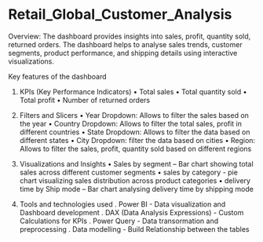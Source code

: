 # Retail_Global_Customer_Analysis

Overview:
The dashboard provides insights into sales, profit, quantity sold, returned orders.  The dashboard helps to analyse sales trends, customer segments, product performance, and shipping details using interactive visualizations. 

Key features of the dashboard 

1.	KPIs (Key Performance Indicators)
•	Total sales 
•	Total quantity sold 
•	Total profit 
•	Number of returned orders 

2.	Filters and Slicers 
•	Year Dropdown: Allows to filter the sales based on the year 
•	Country Dropdown: Allows to filter the total sales, profit in different countries
•	State Dropdown: Allows to filter the data based on different states
•	City Dropdown: filter the data based on cities
•	Region: Allows to filter the sales, profit, quantity sold based on different regions 

3.	Visualizations and Insights 
•	Sales by segment – Bar chart showing total sales across different customer segments
•	sales by category - pie chart visualizing sales distribution across product categories
•	delivery time by Ship mode – Bar chart analysing delivery time by shipping mode

3. Tools and technologies used
. Power BI - Data visualization and Dashboard development
. DAX (Data Analysis Expressions)  - Custom Calculations for KPIs
. Power Query - Data transormation and preprocessing
. Data modelling - Build Relationship between the tables
